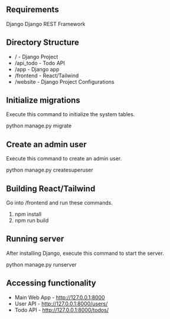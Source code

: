 ## Requirements

Django
Django REST Framework

## Directory Structure

- / - Django Project
- /api_todo - Todo API
- /app - Django app
- /frontend - React/Tailwind
- /website - Django Project Configurations

## Initialize migrations

Execute this command to initialize the system tables.

python manage.py migrate

## Create an admin user

Execute this command to create an admin user.

python manage.py createsuperuser

## Building React/Tailwind

Go into /frontend and run these commands.

1. npm install
2. npm run build

## Running server

After installing Django, execute this command to start the server.

python manage.py runserver

## Accessing functionality

- Main Web App - http://127.0.0.1:8000
- User API - http://127.0.0.1:8000/users/
- Todo API - http://127.0.0.1:8000/todos/
